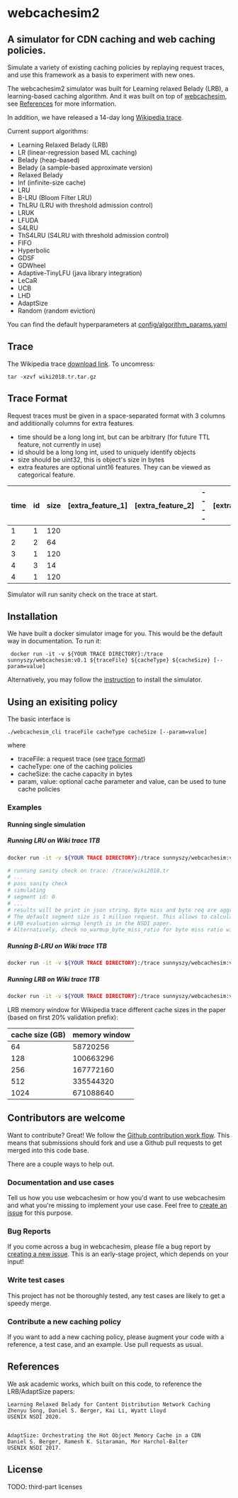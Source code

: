 # webcachesim2

## A simulator for CDN caching and web caching policies.

Simulate a variety of existing caching policies by replaying request traces, and use this framework as a basis to experiment with new ones.

The webcachesim2 simulator was built for Learning relaxed Belady (LRB), a learning-based caching algorithm. And it was built on top of [webcachesim](https://github.com/dasebe/webcachesim), see [References](#references) for more information.

In addition, we have released a 14-day long [Wikipedia trace](#trace).

Current support algorithms:
* Learning Relaxed Belady (LRB)
* LR (linear-regression based ML caching)
* Belady (heap-based)
* Belady (a sample-based approximate version)
* Relaxed Belady
* Inf (infinite-size cache)
* LRU
* B-LRU (Bloom Filter LRU)
* ThLRU (LRU with threshold admission control)
* LRUK
* LFUDA
* S4LRU
* ThS4LRU (S4LRU with threshold admission control)
* FIFO
* Hyperbolic
* GDSF
* GDWheel
* Adaptive-TinyLFU (java library integration)
* LeCaR
* UCB
* LHD
* AdaptSize
* Random (random eviction)

You can find the default hyperparameters at [config/algorithm_params.yaml](config/algorithm_params.yaml)

## Trace
The Wikipedia trace [download link](http://lrb.cs.princeton.edu/wiki2018.tr.tar.gz). To uncomress:
```shell script
tar -xzvf wiki2018.tr.tar.gz
```

## Trace Format
Request traces must be given in a space-separated format with 3 columns and additionally columns for extra features.
- time should be a long long int, but can be arbitrary (for future TTL feature, not currently in use)
- id should be a long long int, used to uniquely identify objects
- size should be uint32, this is object's size in bytes
- extra features are optional uint16 features. They can be viewed as categorical feature.

| time |  id | size | \[extra_feature_1\] | \[extra_feature_2\] | ---- | \[extra_feature_n\] |
| ---- | --- | ---- |  ----               | ----                | ---- | ----                |
|   1  |  1  |  120 |
|   2  |  2  |   64 |
|   3  |  1  |  120 |
|   4  |  3  |  14  |
|   4  |  1 |  120 |
Simulator will run sanity check on the trace at start.
## Installation

We have built a docker simulator image for you. This would be the default way in documentation. To run it:
```shell script
 docker run -it -v ${YOUR TRACE DIRECTORY}:/trace sunnyszy/webcachesim:v0.1 ${traceFile} ${cacheType} ${cacheSize} [--param=value]
```
Alternatively, you may follow the [instruction](INSTALL.md) to install the simulator.

## Using an exisiting policy

The basic interface is

    ./webcachesim_cli traceFile cacheType cacheSize [--param=value]

where

 - traceFile: a request trace (see [trace format](trace-format))
 - cacheType: one of the caching policies
 - cacheSize: the cache capacity in bytes
 - param, value: optional cache parameter and value, can be used to tune cache policies

### Examples

#### Running single simulation

##### Running LRU on Wiki trace 1TB
```bash
docker run -it -v ${YOUR TRACE DIRECTORY}:/trace sunnyszy/webcachesim:v0.1 wiki2018.tr LRU 1099511627776

# running sanity check on trace: /trace/wiki2018.tr
# ...
# pass sanity check
# simulating
# segment id: 0
# ...
# results will be print in json string. Byte miss and byte req are aggregated in segment_byte_req, segment_byte_miss.
# The default segment size is 1 million request. This allows to calculate final byte miss ratio with your warmup length.
# LRB evaluation warmup length is in the NSDI paper.
# Alternatively, check no_warmup_byte_miss_ratio for byte miss ratio without considering warmup.
```

##### Running B-LRU on Wiki trace 1TB
```bash
docker run -it -v ${YOUR TRACE DIRECTORY}:/trace sunnyszy/webcachesim:v0.1 wiki2018.tr LRU 1099511627776 --bloom_filter=1
```

##### Running LRB on Wiki trace 1TB
```bash
docker run -it -v ${YOUR TRACE DIRECTORY}:/trace sunnyszy/webcachesim:v0.1 wiki2018.tr LRB 1099511627776 --memory_window=671088640
```
LRB memory window for Wikipedia trace different cache sizes in the paper (based on first 20% validation prefix):

| cache size (GB) |  memory window |
| ---- | --- | 
|   64  |  58720256  | 
|   128  |  100663296  |
|   256  |  167772160  |
|   512  |  335544320  |
|   1024  |  671088640 |

## Contributors are welcome

Want to contribute? Great! We follow the [Github contribution work flow](https://help.github.com/articles/github-flow/).
This means that submissions should fork and use a Github pull requests to get merged into this code base.

There are a couple ways to help out.

### Documentation and use cases

Tell us how you use webcachesim or how you'd want to use webcachesim and what you're missing to implement your use case.
Feel free to [create an issue](https://github.com/dasebe/webcachesim/issues/new) for this purpose.

### Bug Reports

If you come across a bug in webcachesim, please file a bug report by [creating a new issue](https://github.com/dasebe/webcachesim/issues/new). This is an early-stage project, which depends on your input!

### Write test cases

This project has not be thoroughly tested, any test cases are likely to get a speedy merge.

### Contribute a new caching policy

If you want to add a new caching policy, please augment your code with a reference, a test case, and an example. Use pull requests as usual.

## References

We ask academic works, which built on this code, to reference the LRB/AdaptSize papers:

    Learning Relaxed Belady for Content Distribution Network Caching
    Zhenyu Song, Daniel S. Berger, Kai Li, Wyatt Lloyd
    USENIX NSDI 2020.
    

    AdaptSize: Orchestrating the Hot Object Memory Cache in a CDN
    Daniel S. Berger, Ramesh K. Sitaraman, Mor Harchol-Balter
    USENIX NSDI 2017.

## License
TODO: third-part licenses
    
